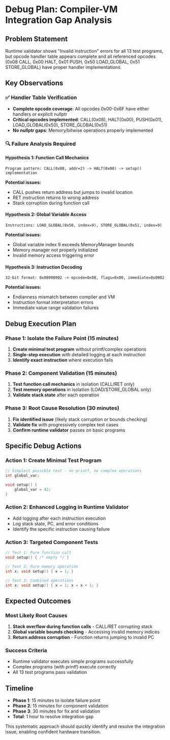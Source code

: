 # Debug Plan: Compiler-VM Integration Gap Analysis

## Problem Statement
Runtime validator shows "Invalid instruction" errors for all 13 test programs, but opcode handler table appears complete and all referenced opcodes (0x08 CALL, 0x00 HALT, 0x01 PUSH, 0x50 LOAD_GLOBAL, 0x51 STORE_GLOBAL) have proper handler implementations.

## Key Observations

### ✅ Handler Table Verification
- **Complete opcode coverage**: All opcodes 0x00-0x6F have either handlers or explicit nullptr
- **Critical opcodes implemented**: CALL(0x08), HALT(0x00), PUSH(0x01), LOAD_GLOBAL(0x50), STORE_GLOBAL(0x51)
- **No nullptr gaps**: Memory/bitwise operations properly implemented

### 🔍 Failure Analysis Required

#### Hypothesis 1: Function Call Mechanics
```
Program pattern: CALL(0x08, addr=2) -> HALT(0x00) -> setup() implementation
```
**Potential issues:**
- CALL pushes return address but jumps to invalid location
- RET instruction returns to wrong address 
- Stack corruption during function call

#### Hypothesis 2: Global Variable Access
```
Instructions: LOAD_GLOBAL(0x50, index=9), STORE_GLOBAL(0x51, index=9)
```
**Potential issues:**
- Global variable index 9 exceeds MemoryManager bounds
- Memory manager not properly initialized
- Invalid memory access triggering error

#### Hypothesis 3: Instruction Decoding
```
32-bit format: 0x08000002 -> opcode=0x08, flags=0x00, immediate=0x0002
```
**Potential issues:**
- Endianness mismatch between compiler and VM
- Instruction format interpretation errors
- Immediate value range validation failures

## Debug Execution Plan

### Phase 1: Isolate the Failure Point (15 minutes)
1. **Create minimal test program** without printf/complex operations
2. **Single-step execution** with detailed logging at each instruction
3. **Identify exact instruction** where execution fails

### Phase 2: Component Validation (15 minutes)  
1. **Test function call mechanics** in isolation (CALL/RET only)
2. **Test memory operations** in isolation (LOAD/STORE_GLOBAL only)
3. **Validate stack state** after each operation

### Phase 3: Root Cause Resolution (30 minutes)
1. **Fix identified issue** (likely stack corruption or bounds checking)
2. **Validate fix** with progressively complex test cases
3. **Confirm runtime validator** passes on basic programs

## Specific Debug Actions

### Action 1: Create Minimal Test Program
```c
// Simplest possible test - no printf, no complex operations
int global_var;

void setup() {
    global_var = 42;
}
```

### Action 2: Enhanced Logging in Runtime Validator
- Add logging after each instruction execution
- Log stack state, PC, and error conditions
- Identify the specific instruction causing failure

### Action 3: Targeted Component Tests
```c
// Test 1: Pure function call
void setup() { /* empty */ }

// Test 2: Pure memory operation  
int x; void setup() { x = 1; }

// Test 3: Combined operations
int x; void setup() { x = 1; x = x + 1; }
```

## Expected Outcomes

### Most Likely Root Causes
1. **Stack overflow during function calls** - CALL/RET corrupting stack
2. **Global variable bounds checking** - Accessing invalid memory indices  
3. **Return address corruption** - Function returns jumping to invalid PC

### Success Criteria
- Runtime validator executes simple programs successfully
- Complex programs (with printf) execute correctly
- All 13 test programs pass validation

## Timeline
- **Phase 1**: 15 minutes to isolate failure point
- **Phase 2**: 15 minutes for component validation  
- **Phase 3**: 30 minutes for fix and validation
- **Total**: 1 hour to resolve integration gap

This systematic approach should quickly identify and resolve the integration issue, enabling confident hardware transition.